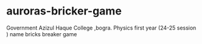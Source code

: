 # auroras-bricker-game
Government Azizul Haque College ,bogra. Physics first year (24-25 session ) name bricks breaker game
